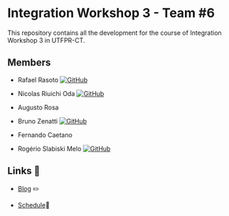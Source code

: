 # Integration Workshop 3 - Team #6

This repository contains all the development for the course of Integration Workshop 3 in UTFPR-CT.

## Members

- Rafael Rasoto <a href="https://github.com/IshikawaRasoto">![GitHub](https://img.shields.io/badge/github-%23121011.svg?style=for-the-badge&logo=github&logoColor=white)</a>

- Nicolas Riuichi Oda <a href="https://github.com/Awesteads">![GitHub](https://img.shields.io/badge/github-%23121011.svg?style=for-the-badge&logo=github&logoColor=white)</a>

- Augusto Rosa

- Bruno Zenatti <a href="https://github.com/bzenatti">![GitHub](https://img.shields.io/badge/github-%23121011.svg?style=for-the-badge&logo=github&logoColor=white)</a> 

- Fernando Caetano

- Rogério Slabiski Melo <a href="https://github.com/rslabiski">![GitHub](https://img.shields.io/badge/github-%23121011.svg?style=for-the-badge&logo=github&logoColor=white)</a>

## Links 🔗

- <a href="https://github.com/IshikawaRasoto/integration-workshop-3/blob/main/Blog.md">Blog</a> :pencil2:

- <a href="https://github.com/IshikawaRasoto/integration-workshop-3/blob/main/Schedule.md">Schedule</a>:calendar:
